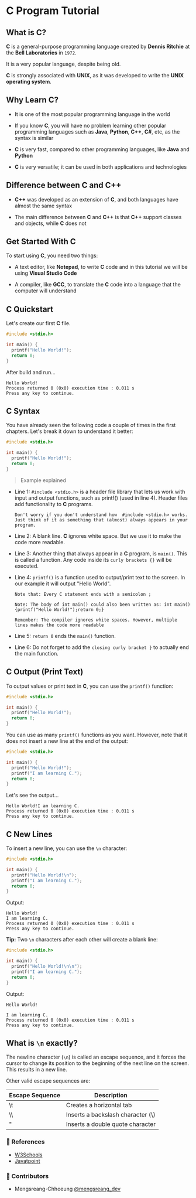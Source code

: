 # C Program Tutorial

## What is C?

**C** is a general-purpose programming language created by **Dennis Ritchie** at the **Bell Laboratories** in `1972`.

It is a very popular language, despite being old.

**C** is strongly associated with **UNIX**, as it was developed to write the **UNIX operating system**.

## Why Learn C?

- It is one of the most popular programming language in the world

- If you know **C**, you will have no problem learning other popular programming languages such as **Java**, **Python**, **C++**, **C#**, etc, as the syntax is similar

- **C** is very fast, compared to other programming languages, like **Java** and **Python**

- **C** is very versatile; it can be used in both applications and technologies

## Difference between C and C++

- **C++** was developed as an extension of **C**, and both languages have almost the same syntax

- The main difference between **C** and **C++** is that **C++** support classes and objects, while **C** does not

## Get Started With C

To start using **C**, you need two things:

- A text editor, like **Notepad**, to write **C** code and in this tutorial we will be using **Visual Studio Code**

- A compiler, like **GCC**, to translate the **C** code into a language that the computer will understand

## C Quickstart

Let's create our first **C** file.

```c
#include <stdio.h>

int main() {
  printf("Hello World!");
  return 0;
}
```

After build and run...

```shell
Hello World!
Process returned 0 (0x0) execution time : 0.011 s
Press any key to continue.
```

## C Syntax

You have already seen the following code a couple of times in the first chapters. Let's break it down to understand it better:

```c
#include <stdio.h>

int main() {
  printf("Hello World!");
  return 0;
}
```

> Example explained

- Line 1: `#include <stdio.h>` is a header file library that lets us work with input and output functions, such as printf() (used in line 4). Header files add functionality to **C** programs.

  `Don't worry if you don't understand how  #include <stdio.h> works. Just think of it as something that (almost) always appears in your program.`

- Line 2: A blank line. **C** ignores white space. But we use it to make the code more readable.

- Line 3: Another thing that always appear in a **C** program, is `main()`. This is called a function. Any code inside its `curly brackets {}` will be executed.

- Line 4: `printf()` is a function used to output/print text to the screen. In our example it will output "Hello World".

  `Note that: Every C statement ends with a semicolon ;`

  `Note: The body of int main() could also been written as: int main(){printf("Hello World!");return 0;}`

  `Remember: The compiler ignores white spaces. However, multiple lines makes the code more readable`

- Line 5: `return 0` ends the `main()` function.

- Line 6: Do not forget to add the `closing curly bracket }` to actually end the main function.

## C Output (Print Text)

To output values or print text in **C**, you can use the `printf()` function:

```c
#include <stdio.h>

int main() {
  printf("Hello World!");
  return 0;
}
```

You can use as many `printf()` functions as you want. However, note that it does not insert a new line at the end of the output:

```c
#include <stdio.h>

int main() {
  printf("Hello World!");
  printf("I am learning C.");
  return 0;
}
```

Let's see the output...

```shell
Hello World!I am learning C.
Process returned 0 (0x0) execution time : 0.011 s
Press any key to continue.
```

## C New Lines

To insert a new line, you can use the `\n` character:

```c
#include <stdio.h>

int main() {
  printf("Hello World!\n");
  printf("I am learning C.");
  return 0;
}
```

Output:

```shell
Hello World!
I am learning C.
Process returned 0 (0x0) execution time : 0.011 s
Press any key to continue.
```

**Tip:** Two `\n` characters after each other will create a blank line:

```c
#include <stdio.h>

int main() {
  printf("Hello World!\n\n");
  printf("I am learning C.");
  return 0;
}
```

Output:

```shell
Hello World!

I am learning C.
Process returned 0 (0x0) execution time : 0.011 s
Press any key to continue.
```

## What is `\n` exactly?

The newline character (`\n`) is called an escape sequence, and it forces the cursor to change its position to the beginning of the next line on the screen. This results in a new line.

Other valid escape sequences are:

| Escape Sequence | Description                        |
| --------------- | ---------------------------------- |
| \t              | Creates a horizontal tab           |
| \\\             | Inserts a backslash character (\\) |
| \"              | Inserts a double quote character   |

### 📜 References

- [W3Schools](https://www.w3schools.com/c)
- [Javatpoint](https://www.javatpoint.com/c-programming-language-tutorial)

### 🤝 Contributors

- Mengsreang-Chhoeung [@mengsreang_dev](https://twitter.com/mengsreang_dev)
